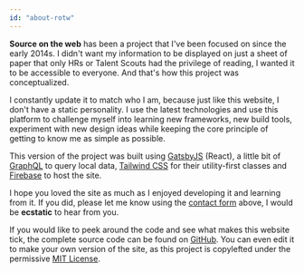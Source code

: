 ```yaml
---
id: "about-rotw"
---
```


**Source on the web** has been a project that I've been focused on since the early 2014s. I didn't want my information to be displayed on just a sheet of paper that only HRs or Talent Scouts had the privilege of reading, I wanted it to be accessible to everyone. And that's how this project was conceptualized.

I constantly update it to match who I am, because just like this website, I don't have a static personality. I use the latest technologies and use this platform to challenge myself into learning new frameworks, new build tools, experiment with new design ideas while keeping the core principle of getting to know me as simple as possible.

This version of the project was built using [GatsbyJS](https://www.gatsbyjs.org/) (React), a little bit of [GraphQL](https://graphql.org/) to query local data, [Tailwind CSS](https://tailwindcss.com/) for their utility-first classes and [Firebase](https://firebase.google.com/) to host the site.

I hope you loved the site as much as I enjoyed developing it and learning from it. If you did, please let me know using the [contact form](#contact) above, I would be **ecstatic** to hear from you.

If you would like to peek around the code and see what makes this website tick, the complete source code can be found on [GitHub](https://github.com/AmruthPillai/ResumeOnTheWeb-Gatsby). You can even edit it to make your own version of the site, as this project is <span data-tip="Yes, that's a real word." class="underline">copylefted</span> under the permissive [MIT License](https://github.com/AmruthPillai/ResumeOnTheWeb-Gatsby/blob/master/LICENSE).
